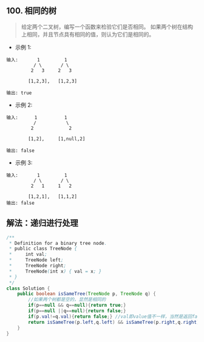 ## 100. 相同的树
> 给定两个二叉树，编写一个函数来检验它们是否相同。
如果两个树在结构上相同，并且节点具有相同的值，则认为它们是相同的。

* 示例 1:

```
输入:       1         1
          / \       / \
         2   3     2   3

        [1,2,3],   [1,2,3]

输出: true
```
* 示例 2:

```
输入:      1          1
          /           \
         2             2

        [1,2],     [1,null,2]

输出: false
```
* 示例 3:

```
输入:       1         1
          / \       / \
         2   1     1   2

        [1,2,1],   [1,1,2]
输出: false
```
## 解法：递归进行处理
```java
/**
 * Definition for a binary tree node.
 * public class TreeNode {
 *     int val;
 *     TreeNode left;
 *     TreeNode right;
 *     TreeNode(int x) { val = x; }
 * }
 */
class Solution {
    public boolean isSameTree(TreeNode p, TreeNode q) {
        //如果两个树都是空的，显然是相同的
        if(p==null && q==null){return true;}
        if(p==null ||q==null){return false;}
        if(p.val!=q.val){return false;} //val即value值不一样，当然是返回false的
        return isSameTree(p.left,q.left) && isSameTree(p.right,q.right);
    }
}
```
